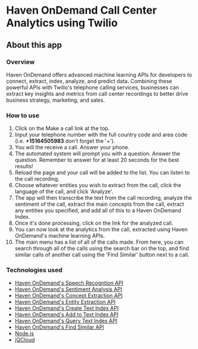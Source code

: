 # Haven OnDemand Call Center Analytics using Twilio

## About this app
### Overview
  Haven OnDemand offers advanced machine learning APIs for developers to connect, extract, index, analyze, and predict data. Combining these powerful APIs with Twilio's telephone calling services, businesses can extract key insights and metrics from call center recordings to better drive business strategy, marketing, and sales.
### How to use
1. Click on the Make a call link at the top.
1. Input your telephone number with the full country code and area code (i.e. **+15164505983** don't forget the '+').
1. You will the receive a call. Answer your phone.
1. The automated system will prompt you with a question. Answer the question. Remember to answer for at least 20 seconds for the best results!
1. Reload the page and your call will be added to the list. You can listen to the call recording.
1. Choose whatever entities you wish to extract from the call, click the language of the call, and click 'Analyze'.
1. The app will then transcribe the text from the call recording, analyze the sentiment of the call, extract the main concepts from the call, extract any entities you specified, and add all of this to a Haven OnDemand Index.
1. Once it's done processing, click on the link for the analyzed call.
1. You can now look at the analytics from the call, extracted using Haven OnDemand's machine learning APIs.
1. The main menu has a list of all of the calls made. From here, you can search through all of the calls using the search bar on the top, and find similar calls of another call using the 'Find Similar' button next to a call.

### Technologies used
* [Haven OnDemand's Speech Recogntion API](https://dev.havenondemand.com/apis/recognizespeech)
* [Haven OnDemand's Sentiment Analysis API](https://dev.havenondemand.com/apis/analyzesentiment)
* [Haven OnDemand's Concept Extraction API](https://dev.havenondemand.com/apis/extractconcepts)
* [Haven OnDemand's Entity Extraction API](https://dev.havenondemand.com/apis/extractentities)
* [Haven OnDemand's Create Text Index API](https://dev.havenondemand.com/apis/createtextindex)
* [Haven OnDemand's Add to Text Index API](https://dev.havenondemand.com/apis/addtotextindex)
* [Haven OnDemand's Query Text Index API](https://dev.havenondemand.com/apis/querytextindex)
* [Haven OnDemand's Find Similar API](https://dev.havenondemand.com/apis/findsimilar)
* [Node.js](https://nodejs.org/en/)
* [jQCloud](http://mistic100.github.io/jQCloud/)
